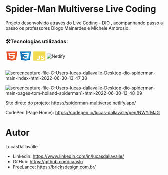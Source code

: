 # Spider-Man Multiverse Live Coding 

Projeto desenvolvido através do Live Coding - DIO , acompanhando passo a passo os professores Diogo Mainardes e Michele Ambrosio.


<div>
<h3>🛠Tecnologias utilizadas:</h3>

<img align="center" alt="HTML" height="30" width="40" src="https://raw.githubusercontent.com/devicons/devicon/master/icons/html5/html5-original.svg">
<img align="center" alt="CSS" height="30" width="40" src="https://raw.githubusercontent.com/devicons/devicon/master/icons/css3/css3-original.svg">
<img align="center" alt="Js" height="30" width="40" src="https://raw.githubusercontent.com/devicons/devicon/master/icons/javascript/javascript-plain.svg">
<img align="center" alt="Netlify" height="30" width="40" src="http://bricksdesign.com.br/wp-content/uploads/2022/04/netlify.svg" >
</div>


##

  ![screencapture-file-C-Users-lucas-dallavalle-Desktop-dio-spiderman-main-index-html-2022-06-30-13_47_38](https://user-images.githubusercontent.com/89872652/176733123-4d1916be-229b-48e4-b170-e5428afb3d7f.png)
  
  
  ![screencapture-file-C-Users-lucas-dallavalle-Desktop-dio-spiderman-main-pages-tom-holland-spiderman1-html-2022-06-30-13_48_09](https://user-images.githubusercontent.com/89872652/176733183-9d94bb3d-2cd8-43d4-88e3-cd19e42f4fca.png)



  


Site direto do projeto: https://spiderman-multiverse.netlify.app/

CodePen (Page Home): https://codepen.io/lucas-dallavalle/pen/NWYrMJG 
  


# Autor
LucasDallavalle
- Linkedin: https://www.linkedin.com/in/lucasdallavalle/
-  GitHub: https://github.com/caaslu
- FreeLance:  https://bricksdesign.com.br/
  
  
